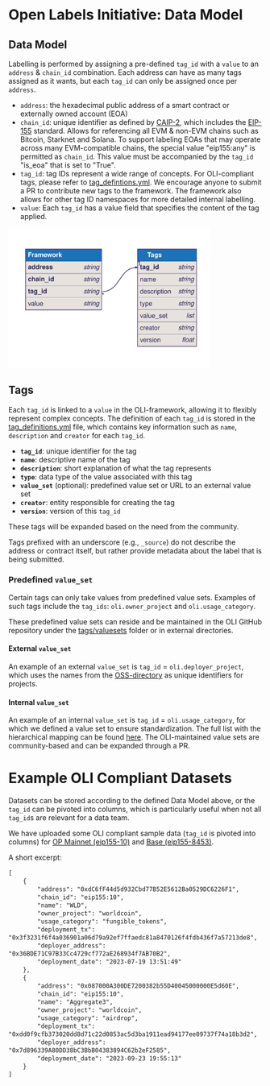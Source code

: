 # Open Labels Initiative: Data Model

## Data Model
Labelling is performed by assigning a pre-defined `tag_id` with a `value` to an `address` & `chain_id` combination. Each address can have as many tags assigned as it wants, but each `tag_id` can only be assigned once per `address`.

* `address`: the hexadecimal public address of a smart contract or externally owned account (EOA)
* `chain_id`: unique identifier as defined by [CAIP-2](https://github.com/ChainAgnostic/CAIPs/blob/main/CAIPs/caip-2.md), which includes the [EIP-155](https://github.com/ethereum/EIPs/blob/master/EIPS/eip-155.md) standard. Allows for referencing all EVM & non-EVM chains such as Bitcoin, Starknet and Solana. 
To support labeling EOAs that may operate across many EVM-compatible chains, the special value "eip155:any" is permitted as `chain_id`. This value must be accompanied by the `tag_id` "is_eoa" that is set to "True".
* `tag_id`: tag IDs represent a wide range of concepts. For OLI-compliant tags, please refer to [tag_defintions.yml](tags/tag_definitions.yml). We encourage anyone to submit a PR to contribute new tags to the framework. The framework also allows for other tag ID namespaces for more detailed internal labelling.
* `value`: Each `tag_id` has a value field that specifies the content of the tag applied.

<img src="img/data_model.svg" alt="Data Model" width="400">

## Tags

Each `tag_id` is linked to a `value` in the OLI-framework, allowing it to flexibly represent complex concepts. The definition of each `tag_id` is stored in the [tag_definitions.yml](tags/tag_definitions.yml) file, which contains key information such as `name`, `description` and `creator` for each `tag_id`.

- **`tag_id`**: unique identifier for the tag
- **`name`**: descriptive name of the tag
- **`description`**: short explanation of what the tag represents
- **`type`**: data type of the value associated with this tag
- **`value_set`** (optional): predefined value set or URL to an external value set
- **`creator`**: entity responsible for creating the tag
- **`version`**: version of this `tag_id`

These tags will be expanded based on the need from the community.

Tags prefixed with an underscore (e.g., `_source`) do not describe the address or contract itself, but rather provide metadata about the label that is being submitted.

### Predefined `value_set`
Certain tags can only take values from predefined value sets. Examples of such tags include the `tag_ids`: `oli.owner_project` and `oli.usage_category`. 

These predefined value sets can reside and be maintained in the OLI GitHub repository under the [tags/valuesets](tags/valuesets) folder or in external directories.

#### External `value_set`
An example of an external `value_set` is `tag_id` = `oli.deployer_project`, which uses the names from the [OSS-directory](https://github.com/opensource-observer/oss-directory/tree/main) as unique identifiers for projects.

#### Internal `value_set`
An example of an internal `value_set` is `tag_id` = `oli.usage_category`, for which we defined a value set to ensure standardization. The full list with the hierarchical mapping can be found [here](tags/valuesets/category_definitions.yml). The OLI-maintained value sets are community-based and can be expanded through a PR.

# Example OLI Compliant Datasets
Datasets can be stored according to the defined Data Model above, or the `tag_id` can be pivoted into columns, which is particularly useful when not all `tag_id`s are relevant for a data team.

We have uploaded some OLI compliant sample data (`tag_id` is pivoted into columns) for [OP Mainnet (eip155-10)](./sample_data/op-mainnet_top_100_contracts_by_txcount_2024_07_24.json) and [Base (eip155-8453)](./sample_data/base_top_100_contracts_by_txcount_2024_07_24.json).

A short excerpt:
```
[
    {
        "address": "0xdC6fF44d5d932Cbd77B52E5612Ba0529DC6226F1",
        "chain_id": "eip155:10",
        "name": "WLD",
        "owner_project": "worldcoin",
        "usage_category": "fungible_tokens",
        "deployment_tx": "0x3f3231f6f4a036901a06d79a92ef7ffaedc81a8470126f4fdb436f7a57213de8",
        "deployer_address": "0x36BDE71C97B33Cc4729cf772aE268934f7AB70B2",
        "deployment_date": "2023-07-19 13:51:49"
    },
    {
        "address": "0x087000A300DE7200382b55D40045000000E5d60E",
        "chain_id": "eip155:10",
        "name": "Aggregate3",
        "owner_project": "worldcoin",
        "usage_category": "airdrop",
        "deployment_tx": "0xdd0f9cfb373020dd8d71c22d0853ac5d3ba1911ead94177ee09737f74a18b3d2",
        "deployer_address": "0x7d896339A80DD38bC3BbB04383894C62b2eF2585",
        "deployment_date": "2023-09-23 19:55:13"
    }
]
```